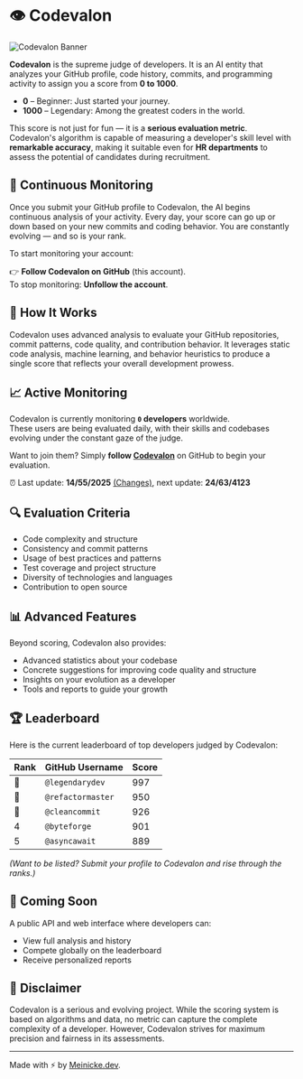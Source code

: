 # 👁️ Codevalon

![Codevalon Banner](path/to/your/image.png)

**Codevalon** is the supreme judge of developers. It is an AI entity that analyzes your GitHub profile, code history, commits, and programming activity to assign you a score from **0 to 1000**.

- **0** – Beginner: Just started your journey.
- **1000** – Legendary: Among the greatest coders in the world.

This score is not just for fun — it is a **serious evaluation metric**. Codevalon's algorithm is capable of measuring a developer's skill level with **remarkable accuracy**, making it suitable even for **HR departments** to assess the potential of candidates during recruitment.

## 🔁 Continuous Monitoring

Once you submit your GitHub profile to Codevalon, the AI begins continuous analysis of your activity. Every day, your score can go up or down based on your new commits and coding behavior. You are constantly evolving — and so is your rank.

To start monitoring your account:

👉 **Follow Codevalon on GitHub** (this account).  
To stop monitoring: **Unfollow the account**.

## 🧠 How It Works

Codevalon uses advanced analysis to evaluate your GitHub repositories, commit patterns, code quality, and contribution behavior. It leverages static code analysis, machine learning, and behavior heuristics to produce a single score that reflects your overall development prowess.

## 📈 Active Monitoring

Codevalon is currently monitoring <a class='active-developers'>**`0` developers**</a> worldwide.  
These users are being evaluated daily, with their skills and codebases evolving under the constant gaze of the judge.

Want to join them?
Simply **follow [Codevalon](https://github.com/codevalon-bot)** on GitHub to begin your evaluation.

⏰ Last update: <a class='last-update'>**14/55/2025** [(Changes)](https://github.com/)</a>, next update: <a class='next-update'>**24/63/4123**</a>

## 🔍 Evaluation Criteria

- Code complexity and structure
- Consistency and commit patterns
- Usage of best practices and patterns
- Test coverage and project structure
- Diversity of technologies and languages
- Contribution to open source

## 📊 Advanced Features

Beyond scoring, Codevalon also provides:

- Advanced statistics about your codebase
- Concrete suggestions for improving code quality and structure
- Insights on your evolution as a developer
- Tools and reports to guide your growth

## 🏆 Leaderboard

Here is the current leaderboard of top developers judged by Codevalon:

<!-- Leaderboard -->
| Rank | GitHub Username | Score |
|------|------------------|-------|
| 🥇  | `@legendarydev`   | 997   |
| 🥈  | `@refactormaster` | 950   |
| 🥉  | `@cleancommit`    | 926   |
| 4    | `@byteforge`      | 901   |
| 5    | `@asyncawait`     | 889   |

*(Want to be listed? Submit your profile to Codevalon and rise through the ranks.)*

## 🚀 Coming Soon

A public API and web interface where developers can:

- View full analysis and history
- Compete globally on the leaderboard
- Receive personalized reports

## 📜 Disclaimer

Codevalon is a serious and evolving project. While the scoring system is based on algorithms and data, no metric can capture the complete complexity of a developer. However, Codevalon strives for maximum precision and fairness in its assessments.

---

Made with ⚡ by [Meinicke.dev](https://meinicke.dev/).
